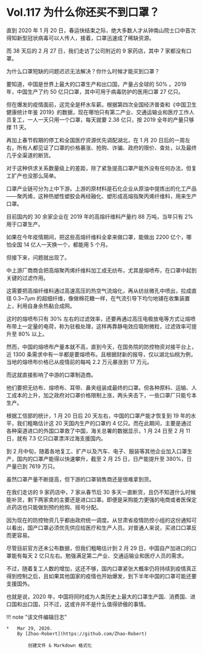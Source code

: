 # Vol.117 为什么你还买不到口罩？

直到 2020 年 1 月 20 日，春运快结束之际，绝大多数人才从钟南山院士口中首次得知新型冠状病毒可以人传人，接着，口罩迅速成了稀缺资源。

而 38 天后的 2 月 27 日，我们走访了公司附近的 9 家药店，其中 7 家都没有口罩。

为什么口罩短缺的问题迟迟无法解决？你什么时候才能买到口罩？

要知道，中国是世界上最大的口罩生产和出口国，产量占全球的 50% 。2019 年，中国生产了约 50 亿只口罩，其中可用于病毒防护的医用口罩 27 亿只。

但在爆发的疫情面前，这完全是杯水车薪。根据第四次全国经济普查和《中国卫生健康统计年鉴 2019》的数据，现在哪怕只有第二产业、交通运输业和医疗工作人员复工，一人一天只用一个口罩，每天就要 2.38 亿只，按 2019 全年的产量只够撑 11 天。

再加上春节假期的停工和全国医疗资源优先调配湖北，在 1 月 20 日后的一周左右，所有人都见证了口罩的价格暴涨、抢购、诈骗、政府的限价、查处，以及最终几乎全渠道的断货。

对于这种供求关系数量级上的差距，除了紧急提高口罩产能外没有任何办法，但复工扩产也没那么简单。

口罩产业链可分为上中下游。上游的原材料是石化企业从原油中提炼出的化工产品——聚丙烯，这种热塑性塑胶会再经融化、塑形成高熔指聚丙烯纤维料，用来生产口罩。

目前国内的 30 余家企业在 2019 年的高熔纤维料产量约 88 万吨，当年只有 2% 用于口罩生产。

如果在今年疫情期间，把这些高熔纤维料全拿来做口罩，能做出 2200 亿个，哪怕全国 14 亿人一天换一个，都能用 5 个月。

但接下来，问题就出现了。

中上游厂商商会把高熔聚丙烯纤维料加工成无纺布，尤其是熔喷布，在口罩中起到关键的过滤作用。

这需要把高熔纤维料通过高速高压的热空气流熔化，再从纺丝微孔中喷出，拉成直径 0.3\~7µm 的超细纤维，像做棉花糖一样，在气流引导下均匀地铺在收集装置上，利用自身余热黏合成网。

这时的熔喷布只有 30% 左右的过滤效率，还要再通过高压电极放电等方式让熔喷布带上一定量的电荷，称为驻极处理，这样再靠静电效应吸附微粒，过滤效率可提升至 80% 以上。

然而，中国的熔喷布产量本就不高，直到今天，在国务院的防控物资对接平台上，近 1300 条需求中有一半都是要熔喷布。且根据财新的报导，仅以湖北仙桃为例，当地的熔喷布价格已从疫情前的每吨 2.2 万元暴涨到 17 万元。

而这就直接影响了中游的口罩制造商。

他们要把无纺布、熔喷布、耳带、鼻夹组装成最终的口罩。但各种原料、运输、人工成本的上升，加之政府对口罩价格限制上涨，两头夹击下，一些口罩厂只能亏本生产。

根据工信部的统计，1 月 20 日后 20 天左右，中国的口罩产能才恢复到 19 年的水平，我们粗略估计这 20 天国内生产的口罩约 4 亿只。而在此期间，主要是通过各种渠道进口的外国口罩救了中国，海关总署的数据显示，1 月 24 日至 2 月 11 日，就有 7.3 亿只口罩漂洋过海支援国内。

到 2 月中旬，随着各地复工、扩产以及汽车、电子、服装等其他企业加入口罩生产，国内的口罩产能得以快速攀升，截至 2 月 25 日，日产能提升至 380%，日产量已到 7619 万只。

虽然口罩产量不断提高，但下游的口罩销售商还是很难拿到货。

在我们走访的 9 家药店中，7 家从春节后 30 多天一直断货，且仍不知道什么时候能补货，剩下两家卖的主要还是进口口罩。即便是采购能力更强的电商或者医保定点药店也只能做到预约抢购、摇号分配。

因为现在的防控物资几乎都由政府统一调度。从甘肃省疫情防控小组的这份通知可以看出，国产口罩必须优先供应给医疗和生产人员。对普通人来说，买进口口罩反而更容易。

尽管目前官方还未公布数据，但我们粗略估计到 2 月 29 日，中国自产加进口的口罩能有每天 2 亿只左右。勉强满足第二产业、交通运输业和医疗人员的需求。

不过，随着复工人数的增加，这还不够，国内口罩紧张大概率仍将持续到疫情真正得到控制之后，且如果其他国家的疫情也开始爆发，到下半年中国的口罩可能还要支援国外。

也就是说，2020 年，中国将同时成为人类历史上最大的口罩生产国、消费国、进口国和出口国，只不过，这或许并不是什么值得骄傲的事情。

!!! note "该文件编辑日志"

	* 	Mar 29, 2020.
		By [Zhao-Robert](https://github.com/Zhao-Robert)
	
			创建文件 & Markdown 格式化
